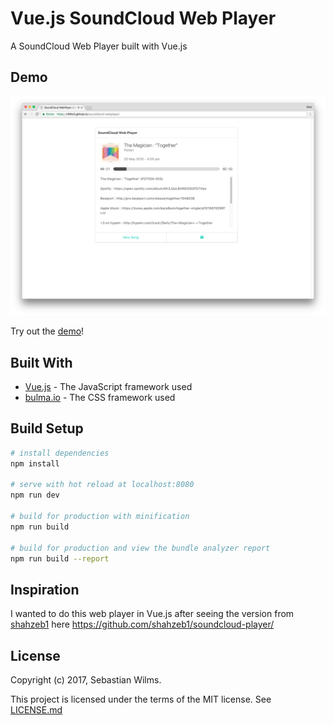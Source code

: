 # Vue.js SoundCloud Web Player

A SoundCloud Web Player built with Vue.js

## Demo

![Screenshot.png](Screenshot.png)

Try out the [demo](https://r3l4x3.github.io/soundcloud-webplayer/)!

## Built With

* [Vue.js](https://vuejs.org/) - The JavaScript framework used
* [bulma.io](http://bulma.io) - The CSS framework used

## Build Setup

``` bash
# install dependencies
npm install

# serve with hot reload at localhost:8080
npm run dev

# build for production with minification
npm run build

# build for production and view the bundle analyzer report
npm run build --report
```

## Inspiration

I wanted to do this web player in Vue.js after seeing the version from [shahzeb1](https://github.com/shahzeb1) here https://github.com/shahzeb1/soundcloud-player/

## License

Copyright (c) 2017, Sebastian Wilms.

This project is licensed under the terms of the MIT license. See [LICENSE.md](LICENSE.md)

